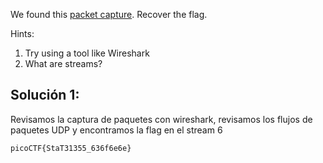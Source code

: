 We found this [packet capture](https://jupiter.challenges.picoctf.org/static/483e50268fe7e015c49caf51a69063d0/capture.pcap). Recover the flag.

Hints:
1. Try using a tool like Wireshark
2. What are streams?

## Solución 1:
Revisamos la captura de paquetes con wireshark, revisamos los flujos de paquetes UDP y encontramos la flag en el stream 6
```
picoCTF{StaT31355_636f6e6e}
```